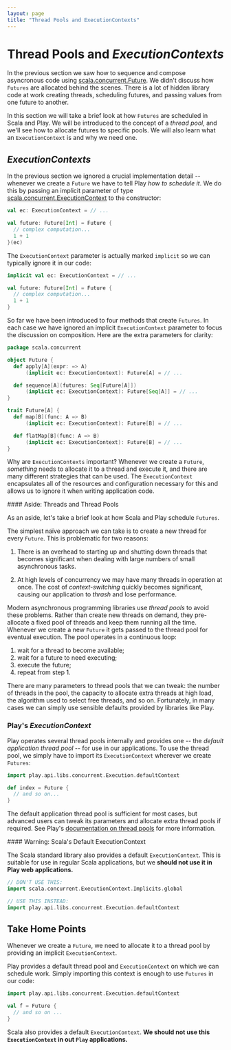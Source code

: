 ```yaml
---
layout: page
title: "Thread Pools and ExecutionContexts"
---
```


# Thread Pools and *ExecutionContexts*

In the previous section we saw how to sequence and compose asyncronous code using [scala.concurrent.Future]. We didn't discuss how `Futures` are allocated behind the scenes. There is a lot of hidden library code at work creating threads, scheduling futures, and passing values from one future to another.

In this section we will take a brief look at how `Futures` are scheduled in Scala and Play. We will be introduced to the concept of a *thread pool*, and we'll see how to allocate futures to specific pools. We will also learn what an `ExecutionContext` is and why we need one.

[scala.concurrent.Future]: http://www.scala-lang.org/api/2.11.2/#scala.concurrent.Future

## *ExecutionContexts*

In the previous section we ignored a crucial implementation detail -- whenever we create a `Future` we have to tell Play *how to schedule it*. We do this by passing an implicit parameter of type [scala.concurrent.ExecutionContext] to the constructor:

~~~ scala
val ec: ExecutionContext = // ...

val future: Future[Int] = Future {
  // complex computation...
  1 + 1
}(ec)
~~~

The `ExecutionContext` parameter is actually marked `implicit` so we can typically ignore it in our code:

~~~ scala
implicit val ec: ExecutionContext = // ...

val future: Future[Int] = Future {
  // complex computation...
  1 + 1
}
~~~

So far we have been introduced to four methods that create `Futures`. In each case we have ignored an implicit `ExecutionContext` parameter to focus the discussion on composition. Here are the extra parameters for clarity:

~~~ scala
package scala.concurrent

object Future {
  def apply[A](expr: => A)
      (implicit ec: ExecutionContext): Future[A] = // ...

  def sequence[A](futures: Seq[Future[A]])
      (implicit ec: ExecutionContext): Future[Seq[A]] = // ...
}

trait Future[A] {
  def map[B](func: A => B)
      (implicit ec: ExecutionContext): Future[B] = // ...

  def flatMap[B](func: A => B)
      (implicit ec: ExecutionContext): Future[B] = // ...
}
~~~

Why are `ExecutionContexts` important? Whenever we create a `Future`, *something* needs to allocate it to a thread and execute it, and there are many different strategies that can be used. The `ExecutionContext` encapsulates all of the resources and configuration necessary for this and allows us to ignore it when writing application code.

[scala.concurrent.ExecutionContext]: http://www.scala-lang.org/api/2.11.2/#scala.concurrent.ExecutionContext

<div class="callout callout-info">
#### Aside: Threads and Thread Pools

As an aside, let's take a brief look at how Scala and Play schedule `Futures`.

The simplest naïve approach we can take is to create a new thread for every `Future`. This is problematic for two reasons:

 1. There is an overhead to starting up and shutting down threads that becomes significant when dealing with large numbers of small asynchronous tasks.

 2. At high levels of concurrency we may have many threads in operation at once. The cost of *context-switching* quickly becomes significant, causing our application to *thrash* and lose performance.

Modern asynchronous programming libraries use *thread pools* to avoid these problems. Rather than create new threads on demand, they pre-allocate a fixed pool of threads and keep them running all the time. Whenever we create a new `Future` it gets passed to the thread pool for eventual execution. The pool operates in a continuous loop:

 1. wait for a thread to become available;
 2. wait for a future to need executing;
 3. execute the future;
 4. repeat from step 1.

There are many parameters to thread pools that we can tweak: the number of threads in the pool, the capacity to allocate extra threads at high load, the algorithm used to select free threads, and so on. Fortunately, in many cases we can simply use sensible defaults provided by libraries like Play.
</div>

### Play's *ExecutionContext*

Play operates several thread pools internally and provides one -- the *default application thread pool* -- for use in our applications. To use the thread pool, we simply have to import its `ExecutionContext` wherever we create `Futures`:

~~~ scala
import play.api.libs.concurrent.Execution.defaultContext

def index = Future {
  // and so on...
}
~~~

The default application thread pool is sufficient for most cases, but advanced users can tweak its parameters and allocate extra thread pools if required. See Play's [documentation on thread pools] for more information.

[documentation on thread pools]: https://www.playframework.com/documentation/2.3.x/ThreadPools

<div class="callout callout-danger">
#### Warning: Scala's Default ExecutionContext

The Scala standard library also provides a default `ExecutionContext`. This is suitable for use in regular Scala applications, but we **should not use it in Play web applications.**

~~~ scala
// DON'T USE THIS:
import scala.concurrent.ExecutionContext.Implicits.global

// USE THIS INSTEAD:
import play.api.libs.concurrent.Execution.defaultContext
~~~
</div>

## Take Home Points

Whenever we create a `Future`, we need to allocate it to a thread pool by providing an implicit `ExecutionContext`.

Play provides a default thread pool and `ExecutionContext` on which we can schedule work. Simply importing this context is enough to use `Futures` in our code:

~~~ scala
import play.api.libs.concurrent.Execution.defaultContext

val f = Future {
  // and so on ...
}
~~~

Scala also provides a default `ExecutionContext`. **We should not use this `ExecutionContext` in out `Play` applications.**
